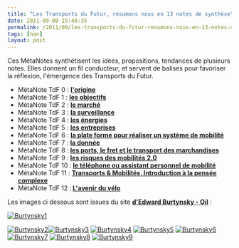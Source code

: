 ```yaml
---
title: "Les Transports du Futur, résumons nous en 13 notes de synthèse"
date: 2011-09-08 15:48:35
permalink: /2011/09/les-transports-du-futur-resumons-nous-en-13-notes-de-synthese.html
tags: [nan]
layout: post
---
```


<p>Ces MétaNotes synthétisent les idées, propositions, tendances de  plusieurs notes. Elles donnent un fil conducteur, et servent de balises  pour favoriser la réflexion, l'émergence des Transports du Futur.</p> <ul> <li>MétaNote TdF 0 : <strong><a href="https://gabrielplassat.github.io/transportsdufutur/2009/11/le-passage-de-lobjet-vehicule-aux-services-de-mobilite-une-chance.html" target="_blank">l'origine</a></strong></li> <li>MétaNote TdF 1 : <strong><a href="https://gabrielplassat.github.io/transportsdufutur/2009/11/pour-une-mobilite-plus-robuste-aux-crises-a-venir.html" target="_blank">les objectifs</a></strong></li> <li>MétaNote TdF 2 : <strong><a href="https://gabrielplassat.github.io/transportsdufutur/2010/03/metanote-tdf-2-le-marche-des-mobilites-20.html" target="_blank">le marché</a></strong> </li> <li>MétaNote TdF 3 : <strong><a href="https://gabrielplassat.github.io/transportsdufutur/2010/03/apres-la-surveillance-la-sousveillance.html" target="_blank">la surveillance</a> </strong></li> <li>MétaNote TdF 4 :<strong> <a href="https://gabrielplassat.github.io/transportsdufutur/2010/03/les-energies.html" target="_blank">les énergies</a></strong></li> <li>MétaNote TdF 5 : <a href="https://gabrielplassat.github.io/transportsdufutur/2010/04/metanote-tdf-5-les-entreprises.html" target="_blank"><strong>les entreprises</strong></a></li> <li>MétaNote TdF 6 : <strong><a href="https://gabrielplassat.github.io/transportsdufutur/2010/06/metanote-tdf-6-quelle-plate-forme-pour-concevoir-et-realiser-le-premier-systeme-de-mobilite-20.html" target="_blank">la plate forme pour réaliser un système de mobilité</a></strong></li> <li>MétaNote TdF 7 : <strong><a href="https://gabrielplassat.github.io/transportsdufutur/2010/09/metanote-tdf-7-la-donnee-enjeu-strategique-des-mobilites-multimodales-quelles-perspectives.html" target="_blank">la donnée</a></strong></li> <li>MétaNote TdF 8 :<strong> <a href="https://gabrielplassat.github.io/transportsdufutur/2010/10/metanote-tdf-n8-les-ports-le-fret-et-le-transport-de-marchandises.html" target="_blank">les ports, le fret et le transport des marchandises</a></strong></li> <li>MétaNote TdF 9 :<strong> <a href="https://gabrielplassat.github.io/transportsdufutur/2010/10/la-mobilite-20-est-accessible-quels-sont-les-risques-sera-t-elle-meilleure-pour-tous.html" target="_blank">les risques des mobilités 2.0</a></strong></li> <li>MétaNote TdF 10 :<strong> <a href="https://gabrielplassat.github.io/transportsdufutur/2010/11/metanote-tdf-10-nous-etions-nous-sommes-et-nous-serons-des-cyborgs-lassistant-personnel-de-mobilite.html" target="_blank">le téléphone ou assistant personnel de mobilité</a></strong></li> <li>MétaNote TdF 11 : <strong><a href="https://gabrielplassat.github.io/transportsdufutur/2011/04/metanote-tdf-11-transports-mobilites-introduction-a-la-pensee-complexe.html" target="_blank">Transports & Mobilités, Introduction à la pensée complexe</a></strong></li> <li>MétaNote TdF 12 :<strong> <a href="https://gabrielplassat.github.io/transportsdufutur/2011/05/metanote-tdf-12-lavenir-du-velo.html" target="_blank">L'avenir du vélo</a></strong></li> </ul> <p>Les images ci dessous sont issues du site <strong><a href="http://www.edwardburtynsky.com/" target="_blank">d'Edward Burtynsky - Oil</a></strong> : </p>  <!--more-->   <p><a href="https://gabrielplassat.github.io/transportsdufutur/wp-content/uploads/sites/6/old/6a0120a66d2ad4970b01310f28bfe9970c-pi.jpg"><img alt="Burtynsky1" border="0" src="/wp-content/uploads/sites/6/old/6a0120a66d2ad4970b01310f28bfe9970c-320pi.jpg" style="margin-left: auto;margin-right: auto" title="Burtynsky1" /></a></p> <p><a href="https://gabrielplassat.github.io/transportsdufutur/wp-content/uploads/sites/6/old/6a0120a66d2ad4970b0120a8c1db65970b-pi.jpg"><img alt="Burtynsky2" border="0" src="/wp-content/uploads/sites/6/old/6a0120a66d2ad4970b0120a8c1db65970b-320pi.jpg" style="margin-left: auto;margin-right: auto" title="Burtynsky2" /></a><a href="https://gabrielplassat.github.io/transportsdufutur/wp-content/uploads/sites/6/old/6a0120a66d2ad4970b01310f28c272970c-pi.jpg"><img alt="Burtynsky3" border="0" src="/wp-content/uploads/sites/6/old/6a0120a66d2ad4970b01310f28c272970c-320pi.jpg" style="margin-left: auto;margin-right: auto" title="Burtynsky3" /></a> <a href="https://gabrielplassat.github.io/transportsdufutur/wp-content/uploads/sites/6/old/6a0120a66d2ad4970b01310f28c2e0970c-pi.jpg"><img alt="Burtynsky4" border="0" src="/wp-content/uploads/sites/6/old/6a0120a66d2ad4970b01310f28c2e0970c-320pi.jpg" style="margin-left: auto;margin-right: auto" title="Burtynsky4" /></a> <a href="https://gabrielplassat.github.io/transportsdufutur/wp-content/uploads/sites/6/old/6a0120a66d2ad4970b0120a8c1dc2b970b-pi.jpg"><img alt="Burtynsky5" border="0" src="/wp-content/uploads/sites/6/old/6a0120a66d2ad4970b0120a8c1dc2b970b-320pi.jpg" style="margin-left: auto;margin-right: auto" title="Burtynsky5" /></a> <a href="https://gabrielplassat.github.io/transportsdufutur/wp-content/uploads/sites/6/old/6a0120a66d2ad4970b01310f28c3e2970c-pi.jpg"><img alt="Burtynsky6" border="0" src="/wp-content/uploads/sites/6/old/6a0120a66d2ad4970b01310f28c3e2970c-320pi.jpg" style="margin-left: auto;margin-right: auto" title="Burtynsky6" /></a> <a href="https://gabrielplassat.github.io/transportsdufutur/wp-content/uploads/sites/6/old/6a0120a66d2ad4970b0120a8c1dd92970b-pi.jpg"><img alt="Burtynsky7" border="0" src="/wp-content/uploads/sites/6/old/6a0120a66d2ad4970b0120a8c1dd92970b-320pi.jpg" style="margin-left: auto;margin-right: auto" title="Burtynsky7" /></a> <a href="https://gabrielplassat.github.io/transportsdufutur/wp-content/uploads/sites/6/old/6a0120a66d2ad4970b01310f28c500970c-pi.jpg"><img alt="Burtynsky8" border="0" src="/wp-content/uploads/sites/6/old/6a0120a66d2ad4970b01310f28c500970c-320pi.jpg" style="margin-left: auto;margin-right: auto" title="Burtynsky8" /></a> <a href="https://gabrielplassat.github.io/transportsdufutur/wp-content/uploads/sites/6/old/6a0120a66d2ad4970b0120a8c1df56970b-pi.jpg"><img alt="Burtynsky9" border="0" src="/wp-content/uploads/sites/6/old/6a0120a66d2ad4970b0120a8c1df56970b-320pi.jpg" style="margin-left: auto;margin-right: auto" title="Burtynsky9" /></a></p>

